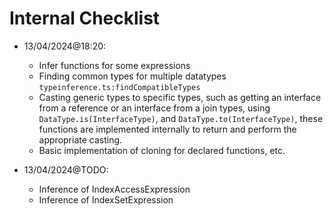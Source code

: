 # Internal Checklist

- 13/04/2024@18:20: 
    - Infer functions for some expressions
    - Finding common types for multiple datatypes `typeinference.ts:findCompatibleTypes`
    - Casting generic types to specific types, such as getting an interface from a reference or an interface from a join types, using `DataType.is(InterfaceType)`, and `DataType.to(InterfaceType)`, these functions are implemented internally to return and perform the appropriate casting.
    - Basic implementation of cloning for declared functions, etc.

- 13/04/2024@TODO:
    - Inference of IndexAccessExpression
    - Inference of IndexSetExpression